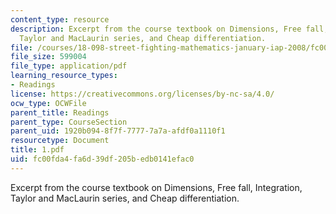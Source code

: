```yaml
---
content_type: resource
description: Excerpt from the course textbook on Dimensions, Free fall, Integration,
  Taylor and MacLaurin series, and Cheap differentiation.
file: /courses/18-098-street-fighting-mathematics-january-iap-2008/fc00fda4fa6d39df205bedb0141efac0_1.pdf
file_size: 599004
file_type: application/pdf
learning_resource_types:
- Readings
license: https://creativecommons.org/licenses/by-nc-sa/4.0/
ocw_type: OCWFile
parent_title: Readings
parent_type: CourseSection
parent_uid: 1920b094-8f7f-7777-7a7a-afdf0a1110f1
resourcetype: Document
title: 1.pdf
uid: fc00fda4-fa6d-39df-205b-edb0141efac0
---
```

Excerpt from the course textbook on Dimensions, Free fall, Integration, Taylor and MacLaurin series, and Cheap differentiation.